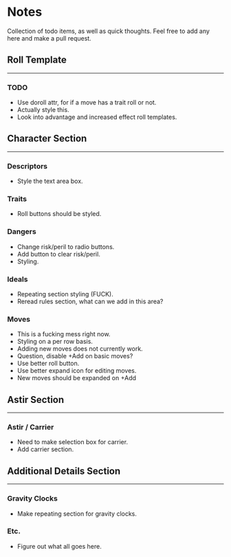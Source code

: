 # Notes
Collection of todo items, as well as quick thoughts. Feel free to add any here and make a pull request.


## Roll Template
---
### TODO
* Use doroll attr, for if a move has a trait roll or not.
* Actually style this.
* Look into advantage and increased effect roll templates.

## Character Section
---

### Descriptors
* Style the text area box.

### Traits
* Roll buttons should be styled.

### Dangers
* Change risk/peril to radio buttons.
* Add button to clear risk/peril.
* Styling.

### Ideals
* Repeating section styling (FUCK).
* Reread rules section, what can we add in this area?

### Moves
* This is a fucking mess right now.
* Styling on a per row basis.
* Adding new moves does not currently work.
* Question, disable +Add on basic moves?
* Use better roll button.
* Use better expand icon for editing moves.
* New moves should be expanded on +Add


## Astir Section
---

### Astir / Carrier
* Need to make selection box for carrier.
* Add carrier section.


## Additional Details Section
---

### Gravity Clocks
* Make repeating section for gravity clocks.

### Etc.
* Figure out what all goes here.